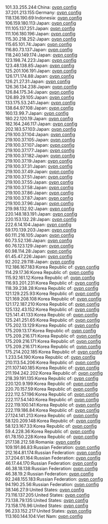 101.33.255.244:China: [ovpn config](vpn/101_33_255_244.ovpn)  
37.201.213.155:Germany: [ovpn config](vpn/37_201_213_155.ovpn)  
118.136.190.69:Indonesia: [ovpn config](vpn/118_136_190_69.ovpn)  
106.159.180.113:Japan: [ovpn config](vpn/106_159_180_113.ovpn)  
111.105.137.251:Japan: [ovpn config](vpn/111_105_137_251.ovpn)  
111.106.180.196:Japan: [ovpn config](vpn/111_106_180_196.ovpn)  
115.30.218.252:Japan: [ovpn config](vpn/115_30_218_252.ovpn)  
115.65.101.74:Japan: [ovpn config](vpn/115_65_101_74.ovpn)  
116.80.73.137:Japan: [ovpn config](vpn/116_80_73_137.ovpn)  
118.240.149.174:Japan: [ovpn config](vpn/118_240_149_174.ovpn)  
123.198.74.223:Japan: [ovpn config](vpn/123_198_74_223.ovpn)  
123.48.138.85:Japan: [ovpn config](vpn/123_48_138_85.ovpn)  
125.201.106.191:Japan: [ovpn config](vpn/125_201_106_191.ovpn)  
126.171.174.88:Japan: [ovpn config](vpn/126_171_174_88.ovpn)  
126.21.27.31:Japan: [ovpn config](vpn/126_21_27_31.ovpn)  
126.36.134.238:Japan: [ovpn config](vpn/126_36_134_238.ovpn)  
126.84.175.34:Japan: [ovpn config](vpn/126_84_175_34.ovpn)  
126.89.29.105:Japan: [ovpn config](vpn/126_89_29_105.ovpn)  
133.175.53.241:Japan: [ovpn config](vpn/133_175_53_241.ovpn)  
138.64.97.108:Japan: [ovpn config](vpn/138_64_97_108.ovpn)  
160.13.99.7:Japan: [ovpn config](vpn/160_13_99_7.ovpn)  
180.22.120.19:Japan: [ovpn config](vpn/180_22_120_19.ovpn)  
182.164.246.117:Japan: [ovpn config](vpn/182_164_246_117.ovpn)  
202.183.57.103:Japan: [ovpn config](vpn/202_183_57_103.ovpn)  
219.100.37.104:Japan: [ovpn config](vpn/219_100_37_104.ovpn)  
219.100.37.105:Japan: [ovpn config](vpn/219_100_37_105.ovpn)  
219.100.37.107:Japan: [ovpn config](vpn/219_100_37_107.ovpn)  
219.100.37.177:Japan: [ovpn config](vpn/219_100_37_177.ovpn)  
219.100.37.182:Japan: [ovpn config](vpn/219_100_37_182.ovpn)  
219.100.37.19:Japan: [ovpn config](vpn/219_100_37_19.ovpn)  
219.100.37.31:Japan: [ovpn config](vpn/219_100_37_31.ovpn)  
219.100.37.49:Japan: [ovpn config](vpn/219_100_37_49.ovpn)  
219.100.37.51:Japan: [ovpn config](vpn/219_100_37_51.ovpn)  
219.100.37.55:Japan: [ovpn config](vpn/219_100_37_55.ovpn)  
219.100.37.58:Japan: [ovpn config](vpn/219_100_37_58.ovpn)  
219.100.37.86:Japan: [ovpn config](vpn/219_100_37_86.ovpn)  
219.100.37.87:Japan: [ovpn config](vpn/219_100_37_87.ovpn)  
219.100.37.96:Japan: [ovpn config](vpn/219_100_37_96.ovpn)  
219.98.132.92:Japan: [ovpn config](vpn/219_98_132_92.ovpn)  
220.148.183.191:Japan: [ovpn config](vpn/220_148_183_191.ovpn)  
220.153.132.28:Japan: [ovpn config](vpn/220_153_132_28.ovpn)  
222.6.14.104:Japan: [ovpn config](vpn/222_6_14_104.ovpn)  
59.170.139.203:Japan: [ovpn config](vpn/59_170_139_203.ovpn)  
60.111.216.105:Japan: [ovpn config](vpn/60_111_216_105.ovpn)  
60.73.52.136:Japan: [ovpn config](vpn/60_73_52_136.ovpn)  
60.76.123.129:Japan: [ovpn config](vpn/60_76_123_129.ovpn)  
60.98.114.28:Japan: [ovpn config](vpn/60_98_114_28.ovpn)  
61.45.47.226:Japan: [ovpn config](vpn/61_45_47_226.ovpn)  
92.202.29.118:Japan: [ovpn config](vpn/92_202_29_118.ovpn)  
112.186.167.183:Korea Republic of: [ovpn config](vpn/112_186_167_183.ovpn)  
114.29.17.36:Korea Republic of: [ovpn config](vpn/114_29_17_36.ovpn)  
115.92.161.12:Korea Republic of: [ovpn config](vpn/115_92_161_12.ovpn)  
116.93.201.231:Korea Republic of: [ovpn config](vpn/116_93_201_231.ovpn)  
118.39.238.28:Korea Republic of: [ovpn config](vpn/118_39_238_28.ovpn)  
121.129.225.93:Korea Republic of: [ovpn config](vpn/121_129_225_93.ovpn)  
121.169.208.108:Korea Republic of: [ovpn config](vpn/121_169_208_108.ovpn)  
121.172.187.210:Korea Republic of: [ovpn config](vpn/121_172_187_210.ovpn)  
125.132.43.152:Korea Republic of: [ovpn config](vpn/125_132_43_152.ovpn)  
125.141.41.133:Korea Republic of: [ovpn config](vpn/125_141_41_133.ovpn)  
125.241.251.65:Korea Republic of: [ovpn config](vpn/125_241_251_65.ovpn)  
175.202.13.129:Korea Republic of: [ovpn config](vpn/175_202_13_129.ovpn)  
175.209.13.17:Korea Republic of: [ovpn config](vpn/175_209_13_17.ovpn)  
175.209.216.171:Korea Republic of: [ovpn config](vpn/175_209_216_171.ovpn)  
175.209.216.171:Korea Republic of: [ovpn config](vpn/175_209_216_171.ovpn)  
175.209.216.171:Korea Republic of: [ovpn config](vpn/175_209_216_171.ovpn)  
175.214.202.185:Korea Republic of: [ovpn config](vpn/175_214_202_185.ovpn)  
1.233.54.190:Korea Republic of: [ovpn config](vpn/1_233_54_190.ovpn)  
210.113.54.206:Korea Republic of: [ovpn config](vpn/210_113_54_206.ovpn)  
211.107.140.185:Korea Republic of: [ovpn config](vpn/211_107_140_185.ovpn)  
211.194.242.202:Korea Republic of: [ovpn config](vpn/211_194_242_202.ovpn)  
218.39.191.135:Korea Republic of: [ovpn config](vpn/218_39_191_135.ovpn)  
220.120.9.199:Korea Republic of: [ovpn config](vpn/220_120_9_199.ovpn)  
220.70.157.59:Korea Republic of: [ovpn config](vpn/220_70_157_59.ovpn)  
222.112.57.196:Korea Republic of: [ovpn config](vpn/222_112_57_196.ovpn)  
222.117.54.140:Korea Republic of: [ovpn config](vpn/222_117_54_140.ovpn)  
222.119.100.141:Korea Republic of: [ovpn config](vpn/222_119_100_141.ovpn)  
222.119.186.84:Korea Republic of: [ovpn config](vpn/222_119_186_84.ovpn)  
27.124.141.213:Korea Republic of: [ovpn config](vpn/27_124_141_213.ovpn)  
58.120.209.148:Korea Republic of: [ovpn config](vpn/58_120_209_148.ovpn)  
58.123.167.33:Korea Republic of: [ovpn config](vpn/58_123_167_33.ovpn)  
59.4.228.36:Korea Republic of: [ovpn config](vpn/59_4_228_36.ovpn)  
61.78.150.228:Korea Republic of: [ovpn config](vpn/61_78_150_228.ovpn)  
217.138.212.58:Romania: [ovpn config](vpn/217_138_212_58.ovpn)  
109.191.86.83:Russian Federation: [ovpn config](vpn/109_191_86_83.ovpn)  
212.164.81.174:Russian Federation: [ovpn config](vpn/212_164_81_174.ovpn)  
37.204.61.164:Russian Federation: [ovpn config](vpn/37_204_61_164.ovpn)  
46.17.44.170:Russian Federation: [ovpn config](vpn/46_17_44_170.ovpn)  
46.38.18.138:Russian Federation: [ovpn config](vpn/46_38_18_138.ovpn)  
46.38.19.2:Russian Federation: [ovpn config](vpn/46_38_19_2.ovpn)  
92.248.155.183:Russian Federation: [ovpn config](vpn/92_248_155_183.ovpn)  
94.190.25.56:Russian Federation: [ovpn config](vpn/94_190_25_56.ovpn)  
38.146.27.9:United States: [ovpn config](vpn/38_146_27_9.ovpn)  
73.116.137.205:United States: [ovpn config](vpn/73_116_137_205.ovpn)  
73.138.79.135:United States: [ovpn config](vpn/73_138_79_135.ovpn)  
73.158.176.96:United States: [ovpn config](vpn/73_158_176_96.ovpn)  
96.233.152.217:United States: [ovpn config](vpn/96_233_152_217.ovpn)  
113.160.144.104:Viet Nam: [ovpn config](vpn/113_160_144_104.ovpn)  
